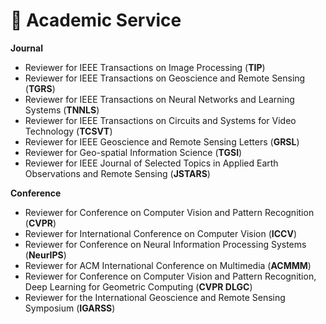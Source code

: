 # 🔗 Academic Service
**Journal**

- Reviewer for IEEE Transactions on Image Processing (**TIP**)
- Reviewer for IEEE Transactions on Geoscience and Remote Sensing (**TGRS**)
- Reviewer for IEEE Transactions on Neural Networks and Learning Systems (**TNNLS**)
- Reviewer for IEEE Transactions on Circuits and Systems for Video Technology (**TCSVT**)
- Reviewer for IEEE Geoscience and Remote Sensing Letters (**GRSL**)
- Reviewer for Geo-spatial Information Science (**TGSI**)
- Reviewer for IEEE Journal of Selected Topics in Applied Earth Observations and Remote Sensing (**JSTARS**)

**Conference**

- Reviewer for Conference on Computer Vision and Pattern Recognition (**CVPR**)
- Reviewer for International Conference on Computer Vision (**ICCV**)
- Reviewer for Conference on Neural Information Processing Systems (**NeurIPS**)
- Reviewer for ACM International Conference on Multimedia (**ACMMM**)
- Reviewer for Conference on Computer Vision and Pattern Recognition, Deep Learning for Geometric Computing (**CVPR DLGC**)
- Reviewer for the International Geoscience and Remote Sensing Symposium (**IGARSS**)



